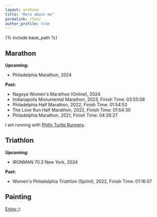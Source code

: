```yaml
---
layout: archive
title: "More about me"
permalink: /fun/
author_profile: true
---
```


{% include base_path %}

## Marathon

**Upcoming:**
- Philadelphia Marathon, 2024

**Past:**
- Nagoya Women's Marathon (Online), 2024
- Indianapolis Monumental Marathon, 2023, Finish Time: 03:55:08
- Philadelphia Half Marathon, 2022, Finish Time: 01:54:53
- The Love Run Half Marathon, 2022, Finish Time: 01:54:30
- Philadelphia Marathon, 2021, Finish Time: 04:26:27

I am running with [Philly Turtle Runners](https://www.instagram.com/philly_turtlerunners/).

## Triathlon
**Upcoming:**
- IRONMAN 70.3 New York, 2024

**Past:**
- Women's Philadelphia Triathlon (Sprint), 2022, Finish Time: 01:16:07

## Painting
[Enjoy :)](/files/artworks/portfolio.pdf)
